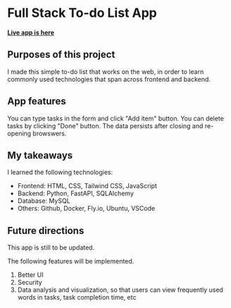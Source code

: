 
# Full Stack To-do List App
**[Live app is here](https://tatz884.github.io/To-do-list/todo-list.html)**
## Purposes of this project
I made this simple to-do list that works on the web, in order to learn commonly used technologies that span across frontend and backend.

## App features
You can type tasks in the form and click "Add item" button.
You can delete tasks by clicking "Done" button.
The data persists after closing and re-opening browswers.

## My takeaways
I learned the following technologies:

- Frontend: HTML, CSS, Tailwind CSS, JavaScript
- Backend: Python, FastAPI, SQLAlchemy
- Database: MySQL
- Others: Github, Docker, Fly.io, Ubuntu, VSCode

## Future directions

This app is still to be updated.

The following features will be implemented.
1. Better UI
2. Security
3. Data analysis and visualization, so that users can view frequently used words in tasks, task completion time, etc
